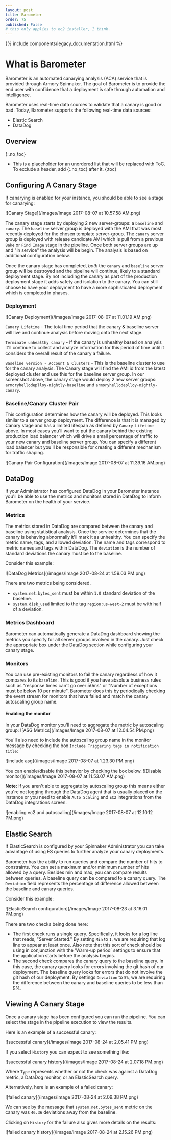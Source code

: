 ```yaml
---
layout: post
title: Barometer
order: 75
published: False
# this only applies to ec2 installer, I think.
---
```


{% include components/legacy_documentation.html %}

# What is Barometer

Barometer is an automated canarying analysis (ACA) service that is provided through Armory Spinnaker. The goal of Barometer is to provide the end user with confidence that a deployment is safe through automation and intelligence.

Barometer uses real-time data sources to validate that a canary is good or bad. Today, Barometer supports the following real-time data sources:

* Elastic Search
* DataDog

## Overview
{:.no_toc}
* This is a placeholder for an unordered list that will be replaced with ToC. To exclude a header, add {:.no_toc} after it.
{:toc}

## Configuring A Canary Stage

If canarying is enabled for your instance, you should be able to see a stage for canarying:

![Canary Stage](/images/Image 2017-08-07 at 10.57.58 AM.png)

The canary stage starts by deploying 2 new server-groups: a `baseline` and `canary`.   The `baseline` server group is deployed with the AMI that was most recently deployed for the chosen template server-group.  The `canary` server group is deployed with release candidate AMI which is pull from a previous `Bake` or `Find Image` stage in the pipeline.  Once both server groups are up and "in service" the analysis will be begin.  The analysis is based on additional configuration below.

Once the canary stage has completed, _both_ the `canary` and `baseline` server group will be destroyed and the pipeline will continue, likely to a standard deployment stage.  By not including the canary as part of the production deployment stage it adds safety and isolation to the canary.  You can still choose to have your deployment to have a more sophisticated deployment which is completed in phases. 

### Deployment

![Canary Deployment](/images/Image 2017-08-07 at 11.01.19 AM.png)

`Canary Lifetime` - The total time period that the canary & baseline server will live and continue analysis before moving onto the next stage.


`Terminate unhealthy canary` - If the canary is unhealthy based on analysis it'll continue to collect and analyze information for this period of time until it considers the overall result of the canary a failure.


`Baseline version - Account & Clusters` - This is the baseline cluster to use for the canary analysis.  The Canary stage will find the AMI id from the latest deployed cluster and use this for the baseline server group.  In our screenshot above, the canary stage would deploy 2 new server groups: `armoryhellodeplloy-nightly-baseline` and `armoryhellodeplloy-nightly-canary`.


### Baseline/Canary Cluster Pair

This configuration determines how the canary will be deployed.  This looks similar to a server group deployment. The difference is that it is managed by Canary stage and has a limited lifespan as defined by `Canary Lifetime` above.  In most cases you'll want to put the canary behind the existing production load balancer which will drive a small percentage of traffic to your new canary and baseline server group.  You can specify a different load balancer but you'll be responsible for creating a different mechanism for traffic shaping.  


![Canary Pair Configuration](/images/Image 2017-08-07 at 11.39.16 AM.png)

## DataDog

If your Administrator has configured DataDog in your Barometer instance you'll be able to use the metrics and monitors stored in DataDog to inform Barometer on the health of your service.

### Metrics

The metrics stored in DataDog are compared between the canary and baseline using statistical analysis. Once the service determines that the canary is behaving abnormally it'll mark it as unhealthy. You can specify the metric name, tags, and allowed deviation. The name and tags correspond to metric names and tags within DataDog. The `deviation` is the number of standard deviations the canary must be to the baseline.

Consider this example:

![DataDog Metrics](/images/Image 2017-08-24 at 1.59.03 PM.png)

There are two metrics being considered.
- `system.net.bytes_sent` must be within `1.0` standard deviation of the baseline.
- `system.disk_used` limited to the tag `region:us-west-2` must be with half of a deviation.

### Metrics Dashboard

Barometer can automatically generate a DataDog dashboard showing the metrics you specify for all server groups involved in the canary. Just check the appropriate box under the DataDog section while configuring your canary stage.

### Monitors

You can use pre-existing monitors to fail the canary regardless of how it compares to its `baseline`.  This is good if you have absolute business rules such as "response times can't go over 50ms" or "Number of exceptions must be below 10 per minute".  Barometer does this by periodically checking the event stream for monitors that have failed and match the canary autoscaling group name.

#### Enabling the monitor

In your DataDog monitor you'll need to aggregate the metric by autoscaling group:
![ASG Metrics](/images/Image 2017-08-07 at 12.04.54 PM.png)

You'll also need to include the autoscaling group name in the monitor message by checking the box `Include Triggering tags in notification title`:


![include asg](/images/Image 2017-08-07 at 1.23.30 PM.png)


You can enable/disable this behavior by checking the box below.
![Disable monitor](/images/Image 2017-08-07 at 11.53.07 AM.png)

**Note:** If you aren't able to aggregate by autoscaling group this means either you're not logging through the DataDog agent that is usually placed on the instance or you need to enable `Auto Scaling` and `EC2` integrations from the DataDog integrations screen.

![enabling ec2 and autoscaling](/images/Image 2017-08-07 at 12.10.12 PM.png)

## Elastic Search

If ElasticSearch is configured by your Spinnaker Administrator you can take advantage of using ES queries to further analyze your canary deployments.

Barometer has the ability to run queries and compare the number of hits to constraints. You can set a maximum and/or minimum number of hits allowed by a query. Besides min and max, you can compare results between queries. A baseline query can be compared to a canary query. The `Deviation` field represents the percentage of difference allowed between the baseline and canary queries.

Consider this example:

![ElasticSearch configuration](/images/Image 2017-08-23 at 3.16.01 PM.png)

There are two checks being done here:
- The first check runs a single query. Specifically, it looks for a log line that reads, "Server Started." By setting `Min` to `1`, we are requiring that log line to appear at least once. Also note that this sort of check should be using in conjunction with the 'Warm-up period` settings to ensure that the application starts before the analysis begins.
- The second check compares the canary query to the baseline query. In this case, the canary query looks for errors involving the git hash of our deployment. The baseline query looks for errors that do not involve the git hash of our deployment. By settings `Deviation` to `5%`, we are requiring the difference between the canary and baseline queries to be less than 5%.


## Viewing A Canary Stage

Once a canary stage has been configured you can run the pipeline. You can select the stage in the pipeline execution to view the results.

Here is an example of a successful canary:

![successful canary](/images/Image 2017-08-24 at 2.05.41 PM.png)

If you select `History` you can expect to see something like:

![successful canary history](/images/Image 2017-08-24 at 2.07.18 PM.png)

Where `Type` represents whether or not the check was against a DataDog metric, a DataDog monitor, or an ElasticSearch query.

Alternatively, here is an example of a failed canary:

![failed canary](/images/Image 2017-08-24 at 2.09.38 PM.png)

We can see by the message that `system.net.bytes_sent` metric on the canary was `46.36` deviations away from the baseline.

Clicking on `History` for the failure also gives more details on the results:

![failed canary history](/images/Image 2017-08-24 at 2.15.26 PM.png)
